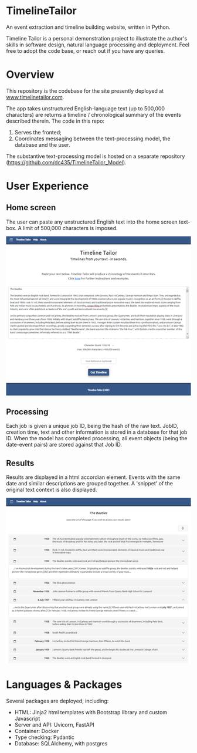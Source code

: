 # TimelineTailor

An event extraction and timeline building website, written in Python.

Timeline Tailor is a personal demonstration project to illustrate the author's skills in software design, natural language processing and deployment. Feel free to adopt the code base, or reach out if you have any queries.


# Overview

This repository is the codebase for the site presently deployed at www.timelinetailor.com.

The app takes unstructured English-language text (up to 500,000 characters) are returns a timeline / chronological summary of the events described therein. The code in this repo:

1. Serves the fronted;
2. Coordinates messaging between the text-processing model, the database and the user.

The substantive text-processing model is hosted on a separate repository (https://github.com/dc435/TimelineTailor_Model).


# User Experience

## Home screen

The user can paste any unstructured English text into the home screen text-box. A limit of 500,000 characters is imposed. 

![homescreen](/src/img/homescreen.png)


## Processing

Each job is given a unique job ID, being the hash of the raw text. JobID, creation time, text and other information is stored in a database for that job ID. When the model has completed processing, all event objects (being the date-event pairs) are stored against that Job ID.


## Results

Results are displayed in a html accordian element. Events with the same date and similar descriptions are grouped together. A 'snippet' of the original text context is also displayed.

![results](/src/img/results.png)



# Languages & Packages

Several packages are deployed, including:

- HTML: Jinja2 html templates with Bootstrap library and custom Javascript
- Server and API: Uvicorn, FastAPI
- Container: Docker
- Type checking: Pydantic
- Database: SQLAlchemy, with postgres


